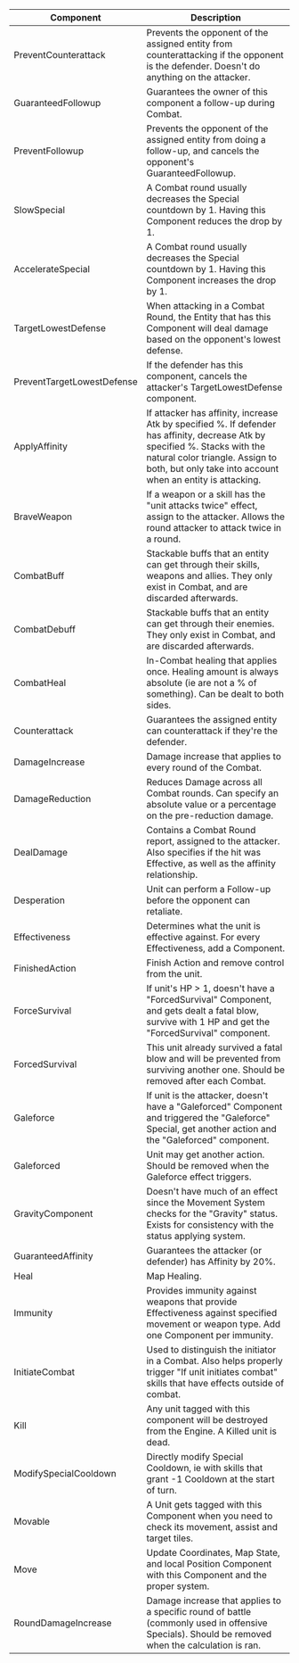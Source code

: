 | Component                  | Description                                                                                                                                                                                                                   |
| -------------------------- | ----------------------------------------------------------------------------------------------------------------------------------------------------------------------------------------------------------------------------- |
| PreventCounterattack       | Prevents the opponent of the assigned entity from counterattacking if the opponent is the defender. Doesn't do anything on the attacker.                                                                                      |
| GuaranteedFollowup         | Guarantees the owner of this component a follow-up during Combat.                                                                                                                                                             |
| PreventFollowup            | Prevents the opponent of the assigned entity from doing a follow-up, and cancels the opponent's GuaranteedFollowup.                                                                                                           |
| SlowSpecial                | A Combat round usually decreases the Special countdown by 1. Having this Component reduces the drop by 1.                                                                                                                     |
| AccelerateSpecial          | A Combat round usually decreases the Special countdown by 1. Having this Component increases the drop by 1.                                                                                                                   |
| TargetLowestDefense        | When attacking in a Combat Round, the Entity that has this Component will deal damage based on the opponent's lowest defense.                                                                                                 |
| PreventTargetLowestDefense | If the defender has this component, cancels the attacker's TargetLowestDefense component.                                                                                                                                     |
| ApplyAffinity              | If attacker has affinity, increase Atk by specified %. If defender has affinity, decrease Atk by specified %. Stacks with the natural color triangle. Assign to both, but only take into account when an entity is attacking. |
| BraveWeapon                | If a weapon or a skill has the "unit attacks twice" effect, assign to the attacker. Allows the round attacker to attack twice in a round.                                                                                     |
| CombatBuff                 | Stackable buffs that an entity can get through their skills, weapons and allies. They only exist in Combat, and are discarded afterwards.                                                                                     |
| CombatDebuff               | Stackable buffs that an entity can get through their enemies. They only exist in Combat, and are discarded afterwards.                                                                                                        |
| CombatHeal                 | In-Combat healing that applies once. Healing amount is always absolute (ie are not a % of something). Can be dealt to both sides.                                                                                             |
| Counterattack              | Guarantees the assigned entity can counterattack if they're the defender.                                                                                                                                                     |
| DamageIncrease             | Damage increase that applies to every round of the Combat.                                                                                                                                                                    |
| DamageReduction            | Reduces Damage across all Combat rounds. Can specify an absolute value or a percentage on the pre-reduction damage.                                                                                                           |
| DealDamage                 | Contains a Combat Round report, assigned to the attacker. Also specifies if the hit was Effective, as well as the affinity relationship.                                                                                      |
| Desperation                | Unit can perform a Follow-up before the opponent can retaliate.                                                                                                                                                               |
| Effectiveness              | Determines what the unit is effective against. For every Effectiveness, add a Component.                                                                                                                                      |
| FinishedAction             | Finish Action and remove control from the unit.                                                                                                                                                                               |
| ForceSurvival              | If unit's HP > 1, doesn't have a "ForcedSurvival" Component, and gets dealt a fatal blow, survive with 1 HP and get the "ForcedSurvival" component.                                                                           |
| ForcedSurvival             | This unit already survived a fatal blow and will be prevented from surviving another one. Should be removed after each Combat.                                                                                                |
| Galeforce                  | If unit is the attacker, doesn't have a "Galeforced" Component and triggered the "Galeforce" Special, get another action and the "Galeforced" component.                                                                      |
| Galeforced                 | Unit may get another action. Should be removed when the Galeforce effect triggers.                                                                                                                                            |
| GravityComponent           | Doesn't have much of an effect since the Movement System checks for the "Gravity" status. Exists for consistency with the status applying system.                                                                             |
| GuaranteedAffinity         | Guarantees the attacker (or defender) has Affinity by 20%.                                                                                                                                                                    |
| Heal                       | Map Healing.                                                                                                                                                                                                                  |
| Immunity                   | Provides immunity against weapons that provide Effectiveness against specified movement or weapon type. Add one Component per immunity.                                                                                       |
| InitiateCombat             | Used to distinguish the initiator in a Combat. Also helps properly trigger "If unit initiates combat" skills that have effects outside of combat.                                                                             |
| Kill                       | Any unit tagged with this component will be destroyed from the Engine. A Killed unit is dead.                                                                                                                                 |
| ModifySpecialCooldown      | Directly modify Special Cooldown, ie with skills that grant -1 Cooldown at the start of turn.                                                                                                                                 |
| Movable                    | A Unit gets tagged with this Component when you need to check its movement, assist and target tiles.                                                                                                                          |
| Move                       | Update Coordinates, Map State, and local Position Component with this Component and the proper system.                                                                                                                        |
| RoundDamageIncrease        | Damage increase that applies to a specific round of battle (commonly used in offensive Specials). Should be removed when the calculation is ran.                                                                              |
